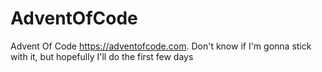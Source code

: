 # AdventOfCode

Advent Of Code https://adventofcode.com. 
Don't know if I'm gonna stick with it, but hopefully I'll do the first few days


